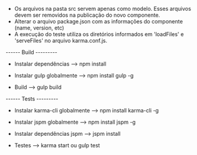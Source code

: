 * Os arquivos na pasta src servem apenas como modelo. Esses arquivos devem ser removidos na publicação do novo componente.
* Alterar o arquivo package.json com as informações do componente (name, version, etc)
* A execução do teste utiliza os diretórios informados em 'loadFiles' e 'serveFiles' no arquivo karma.conf.js.




------ Build ---------
* Instalar dependências
--> npm install

* Instalar gulp globalmente
--> npm install gulp -g

* Build
--> gulp build



------ Tests ---------

* Instalar karma-cli globalmente
--> npm install karma-cli -g

* Instalar jspm globalmente
--> npm install jspm -g

* Instalar dependências jspm
--> jspm install

* Testes
--> karma start ou gulp test
